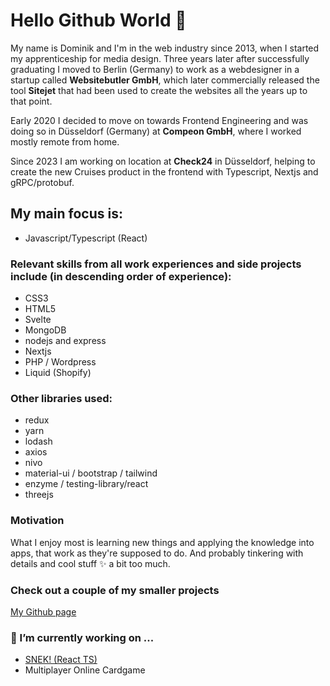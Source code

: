 # Hello Github World 👋

My name is Dominik and I'm in the web industry since 2013, when I started my apprenticeship for media design.
Three years later after successfully graduating I moved to Berlin (Germany) to work as a webdesigner in a startup called **Websitebutler GmbH**, which later commercially released the tool **Sitejet** that had been used to create the websites all the years up to that point.

Early 2020 I decided to move on towards Frontend Engineering and was doing so in Düsseldorf (Germany) at **Compeon GmbH**, where I worked mostly remote from home.

Since 2023 I am working on location at **Check24** in Düsseldorf, helping to create the new Cruises product in the frontend with Typescript, Nextjs and gRPC/protobuf.

## My main focus is:
- Javascript/Typescript (React)

### Relevant skills from all work experiences and side projects include (in descending order of experience):
- CSS3
- HTML5
- Svelte
- MongoDB
- nodejs and express
- Nextjs
- PHP / Wordpress
- Liquid (Shopify)

### Other libraries used:
- redux
- yarn
- lodash
- axios
- nivo
- material-ui / bootstrap / tailwind
- enzyme / testing-library/react
- threejs

### Motivation
What I enjoy most is learning new things and applying the knowledge into apps, that work as they're supposed to do. 
And probably tinkering with details and cool stuff ✨ a bit too much.

### Check out a couple of my smaller projects

[My Github page](https://dominikfischer86.github.io/)


### 🔭 I’m currently working on ...
- [SNEK! (React TS)](https://dominikfischer86.github.io/snek)
- Multiplayer Online Cardgame

<!--
**DominikFischer86/DominikFischer86** is a ✨ _special_ ✨ repository because its `README.md` (this file) appears on your GitHub profile.

Here are some ideas to get you started:

- 🔭 I’m currently working on ...
- 🌱 I’m currently learning ...
- 👯 I’m looking to collaborate on ...
- 🤔 I’m looking for help with ...
- 💬 Ask me about ...
- 📫 How to reach me: ...
- 😄 Pronouns: ...
- ⚡ Fun fact: ...
-->
